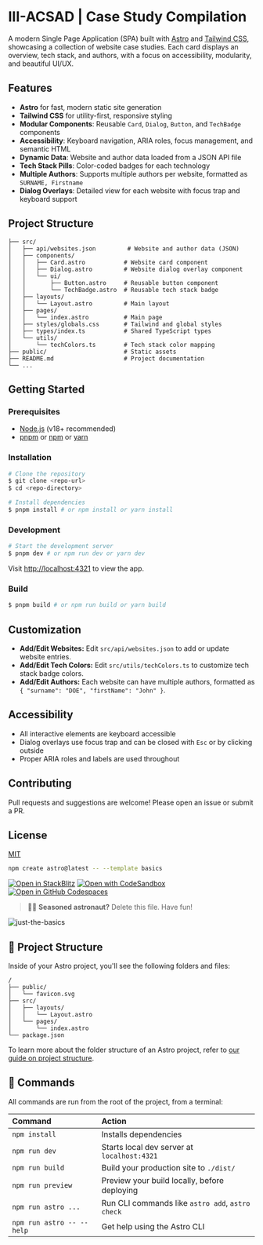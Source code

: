 # III-ACSAD | Case Study Compilation

A modern Single Page Application (SPA) built with [Astro](https://astro.build/) and [Tailwind CSS](https://tailwindcss.com/), showcasing a collection of website case studies. Each card displays an overview, tech stack, and authors, with a focus on accessibility, modularity, and beautiful UI/UX.

## Features

- **Astro** for fast, modern static site generation
- **Tailwind CSS** for utility-first, responsive styling
- **Modular Components**: Reusable `Card`, `Dialog`, `Button`, and `TechBadge` components
- **Accessibility**: Keyboard navigation, ARIA roles, focus management, and semantic HTML
- **Dynamic Data**: Website and author data loaded from a JSON API file
- **Tech Stack Pills**: Color-coded badges for each technology
- **Multiple Authors**: Supports multiple authors per website, formatted as `SURNAME, Firstname`
- **Dialog Overlays**: Detailed view for each website with focus trap and keyboard support

## Project Structure

```
├── src/
│   ├── api/websites.json         # Website and author data (JSON)
│   ├── components/
│   │   ├── Card.astro           # Website card component
│   │   ├── Dialog.astro         # Website dialog overlay component
│   │   └── ui/
│   │       ├── Button.astro     # Reusable button component
│   │       └── TechBadge.astro  # Reusable tech stack badge
│   ├── layouts/
│   │   └── Layout.astro         # Main layout
│   ├── pages/
│   │   └── index.astro          # Main page
│   ├── styles/globals.css       # Tailwind and global styles
│   ├── types/index.ts           # Shared TypeScript types
│   └── utils/
│       └── techColors.ts        # Tech stack color mapping
├── public/                      # Static assets
├── README.md                    # Project documentation
└── ...
```

## Getting Started

### Prerequisites

- [Node.js](https://nodejs.org/) (v18+ recommended)
- [pnpm](https://pnpm.io/) or [npm](https://www.npmjs.com/) or [yarn](https://yarnpkg.com/)

### Installation

```bash
# Clone the repository
$ git clone <repo-url>
$ cd <repo-directory>

# Install dependencies
$ pnpm install # or npm install or yarn install
```

### Development

```bash
# Start the development server
$ pnpm dev # or npm run dev or yarn dev
```

Visit [http://localhost:4321](http://localhost:4321) to view the app.

### Build

```bash
$ pnpm build # or npm run build or yarn build
```

## Customization

- **Add/Edit Websites:** Edit `src/api/websites.json` to add or update website entries.
- **Add/Edit Tech Colors:** Edit `src/utils/techColors.ts` to customize tech stack badge colors.
- **Add/Edit Authors:** Each website can have multiple authors, formatted as `{ "surname": "DOE", "firstName": "John" }`.

## Accessibility

- All interactive elements are keyboard accessible
- Dialog overlays use focus trap and can be closed with `Esc` or by clicking outside
- Proper ARIA roles and labels are used throughout

## Contributing

Pull requests and suggestions are welcome! Please open an issue or submit a PR.

## License

[MIT](LICENSE)

```sh
npm create astro@latest -- --template basics
```

[![Open in StackBlitz](https://developer.stackblitz.com/img/open_in_stackblitz.svg)](https://stackblitz.com/github/withastro/astro/tree/latest/examples/basics)
[![Open with CodeSandbox](https://assets.codesandbox.io/github/button-edit-lime.svg)](https://codesandbox.io/p/sandbox/github/withastro/astro/tree/latest/examples/basics)
[![Open in GitHub Codespaces](https://github.com/codespaces/badge.svg)](https://codespaces.new/withastro/astro?devcontainer_path=.devcontainer/basics/devcontainer.json)

> 🧑‍🚀 **Seasoned astronaut?** Delete this file. Have fun!

![just-the-basics](https://github.com/withastro/astro/assets/2244813/a0a5533c-a856-4198-8470-2d67b1d7c554)

## 🚀 Project Structure

Inside of your Astro project, you'll see the following folders and files:

```text
/
├── public/
│   └── favicon.svg
├── src/
│   ├── layouts/
│   │   └── Layout.astro
│   └── pages/
│       └── index.astro
└── package.json
```

To learn more about the folder structure of an Astro project, refer to [our guide on project structure](https://docs.astro.build/en/basics/project-structure/).

## 🧞 Commands

All commands are run from the root of the project, from a terminal:

| Command                   | Action                                           |
| :------------------------ | :----------------------------------------------- |
| `npm install`             | Installs dependencies                            |
| `npm run dev`             | Starts local dev server at `localhost:4321`      |
| `npm run build`           | Build your production site to `./dist/`          |
| `npm run preview`         | Preview your build locally, before deploying     |
| `npm run astro ...`       | Run CLI commands like `astro add`, `astro check` |
| `npm run astro -- --help` | Get help using the Astro CLI                     |
